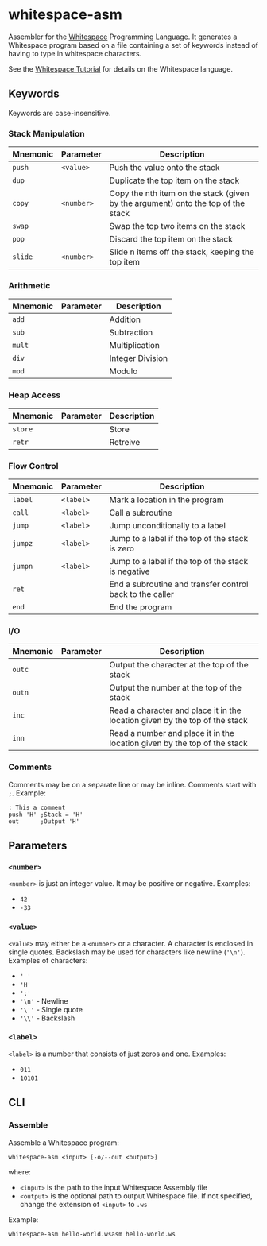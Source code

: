 # whitespace-asm

Assembler for the [Whitespace](https://en.wikipedia.org/wiki/Whitespace_(programming_language))
Programming Language. It generates a Whitespace program based on a file containing a set of
keywords instead of having to type in whitespace characters.

See the [Whitespace Tutorial](https://web.archive.org/web/20150618184706/http://compsoc.dur.ac.uk/whitespace/tutorial.php)
for details on the Whitespace language.

## Keywords

Keywords are case-insensitive.

### Stack Manipulation

| Mnemonic | Parameter  | Description                                                                      |
| -------- | ---------- | -------------------------------------------------------------------------------- |
| `push`   | `<value>`  | Push the value onto the stack                                                    |
| `dup`    |            | Duplicate the top item on the stack                                              |
| `copy`   | `<number>` | Copy the nth item on the stack (given by the argument) onto the top of the stack |
| `swap`   |            | Swap the top two items on the stack                                              |
| `pop`    |            | Discard the top item on the stack                                                |
| `slide`  | `<number>` | Slide n items off the stack, keeping the top item                                |

### Arithmetic

| Mnemonic | Parameter  | Description                                                                      |
| -------- | ---------- | -------------------------------------------------------------------------------- |
| `add`    |            | Addition                                                                         |
| `sub`    |            | Subtraction                                                                      |
| `mult`   |            | Multiplication                                                                   |
| `div`    |            | Integer Division                                                                 |
| `mod`    |            | Modulo                                                                           |

### Heap Access

| Mnemonic | Parameter  | Description                                                                      |
| -------- | ---------- | -------------------------------------------------------------------------------- |
| `store`  |            | Store                                                                            |
| `retr`   |            | Retreive                                                                         |

### Flow Control

| Mnemonic | Parameter  | Description                                                                      |
| -------- | ---------- | -------------------------------------------------------------------------------- |
| `label`  | `<label>`  | Mark a location in the program                                                   |
| `call`   | `<label>`  | Call a subroutine                                                                |
| `jump`   | `<label>`  | Jump unconditionally to a label                                                  |
| `jumpz`  | `<label>`  | Jump to a label if the top of the stack is zero                                  |
| `jumpn`  | `<label>`  | Jump to a label if the top of the stack is negative                              |
| `ret`    |            | End a subroutine and transfer control back to the caller                         |
| `end`    |            | End the program                                                                  |

### I/O

| Mnemonic   | Parameter  | Description                                                                      |
| ---------- | ---------- | -------------------------------------------------------------------------------- |
| `outc`     |            | Output the character at the top of the stack                                     |
| `outn`     |            | Output the number at the top of the stack                                        |
| `inc`      |            | Read a character and place it in the location given by the top of the stack      |
| `inn`      |            | Read a number and place it in the location given by the top of the stack         |

### Comments

Comments may be on a separate line or may be inline. Comments start with `;`. Example:

```
: This a comment
push 'H' ;Stack = 'H'
out      ;Output 'H'
```

## Parameters

### `<number>`

`<number>` is just an integer value. It may be positive or negative. Examples:

- `42`
- `-33`

### `<value>`

`<value>` may either be a `<number>` or a character. A character is enclosed in single quotes.
Backslash may be used for characters like newline (`'\n'`). Examples of characters:

- `' '`
- `'H'`
- `';'`
- `'\n'` - Newline
- `'\''` - Single quote
- `'\\'` - Backslash

### `<label>`

`<label>` is a number that consists of just zeros and one. Examples:

- `011`
- `10101`

## CLI

### Assemble

Assemble a Whitespace program:

```
whitespace-asm <input> [-o/--out <output>]
```

where:

- `<input>` is the path to the input Whitespace Assembly file
- `<output>` is the optional path to output Whitespace file. If not specified,
  change the extension of `<input>` to `.ws`

Example:

```
whitespace-asm hello-world.wsasm hello-world.ws
```
